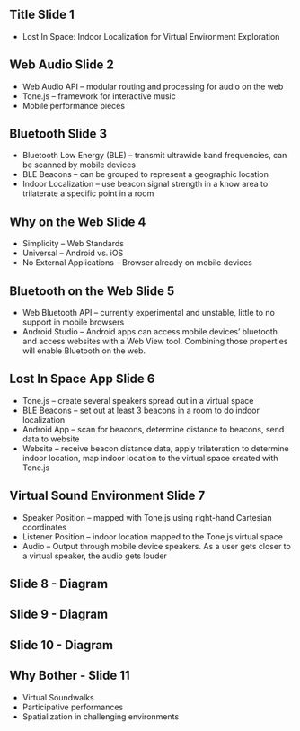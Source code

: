 ## Title Slide 1
- Lost In Space: Indoor Localization for Virtual Environment Exploration
## Web Audio Slide 2
- Web Audio API – modular routing and processing for audio on the web
- Tone.js – framework for interactive music
- Mobile performance pieces
## Bluetooth Slide 3
- Bluetooth Low Energy (BLE) – transmit ultrawide band frequencies, can be scanned by mobile devices
- BLE Beacons – can be grouped to represent a geographic location
- Indoor Localization – use beacon signal strength in a know area to trilaterate a specific point in a room
## Why on the Web Slide 4
- Simplicity – Web Standards
- Universal – Android vs. iOS
- No External Applications – Browser already on mobile devices
## Bluetooth on the Web Slide 5
- Web Bluetooth API – currently experimental and unstable, little to no support in mobile browsers
- Android Studio – Android apps can access mobile devices’ bluetooth and access websites with a Web View tool. Combining those properties will enable Bluetooth on the web.
## Lost In Space App Slide 6
- Tone.js – create several speakers spread out in a virtual space
- BLE Beacons – set out at least 3 beacons in a room to do indoor localization
- Android App – scan for beacons, determine distance to beacons, send data to website
- Website – receive beacon distance data, apply trilateration to determine indoor location, map indoor location to the virtual space created with Tone.js
## Virtual Sound Environment Slide 7
- Speaker Position – mapped with Tone.js using right-hand Cartesian coordinates
- Listener Position – indoor location mapped to the Tone.js virtual space
- Audio – Output through mobile device speakers. As a user gets closer to a virtual speaker, the audio gets louder
## Slide 8 - Diagram
## Slide 9 - Diagram
## Slide 10 - Diagram
## Why Bother - Slide 11
- Virtual Soundwalks
- Participative performances
- Spatialization in challenging environments